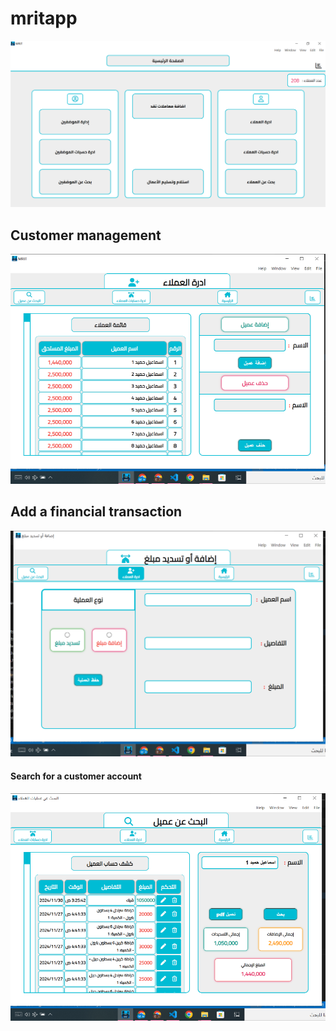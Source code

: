 # mritapp
![HOME](astaas/mrithome.png)

## Customer management
![HOME](astaas/Clients.png)

## Add a financial transaction
![HOME](astaas/process.png)

#### Search for a customer account

![HOME](astaas/Search.png)
